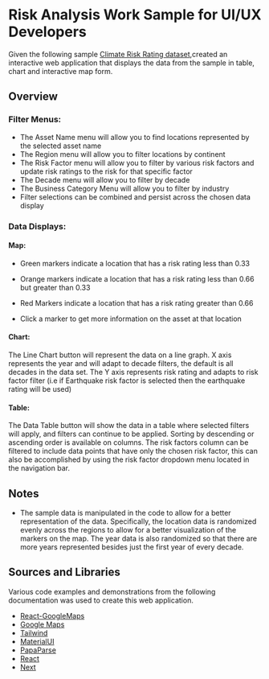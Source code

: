 # Risk Analysis Work Sample for UI/UX Developers

Given the following sample [Climate Risk Rating dataset](https://docs.google.com/spreadsheets/d/1Y_yiT-_7IimioBvcqiCPwLzTLazfdRyzZ4k3cpQXiAw/edit#gid=681415175),created an interactive web application that displays the data from the sample in table, chart and interactive map form.

## Overview

### Filter Menus:

- The Asset Name menu will allow you to find locations represented by the selected asset name
- The Region menu will allow you to filter locations by continent
- The Risk Factor menu will allow you to filter by various risk factors and update risk ratings to the risk for that specific factor
- The Decade menu will allow you to filter by decade
- The Business Category Menu will allow you to filter by industry
- Filter selections can be combined and persist across the chosen data display

### Data Displays:

#### Map:

- Green markers indicate a location that has a risk rating less than 0.33
- Orange markers indicate a location that has a risk rating less than 0.66 but greater than 0.33
- Red Markers indicate a location that has a risk rating greater than 0.66

- Click a marker to get more information on the asset at that location

#### Chart:

The Line Chart button will represent the data on a line graph. X axis represents the year and will adapt to decade filters, the default is all decades in the data set. The Y axis represents risk rating and adapts to risk factor filter (i.e if Earthquake risk factor is selected then the earthquake rating will be used)

#### Table:

The Data Table button will show the data in a table where selected filters will apply, and filters can continue to be applied. Sorting by descending or ascending order is available on columns. The risk factors column can be filtered to include data points that have only the chosen risk factor, this can also be accomplished by using the risk factor dropdown menu located in the navigation bar.

## Notes
- The sample data is manipulated in the code to allow for a better representation of the data. Specifically, the location data is randomized evenly across the regions to allow for a better visualization of the markers on the map. The year data is also randomized so that there are more years represented besides just the first year of every decade.

## Sources and Libraries

Various code examples and demonstrations from the following documentation was used to create this web application.

- [React-GoogleMaps](https://tomchentw.github.io/react-google-maps/#documentation)
- [Google Maps](https://developers.google.com/maps/documentation/javascript)
- [Tailwind](https://tailwindcss.com/docs/)
- [MaterialUI](https://mui.com/material-ui/api/)
- [PapaParse](https://www.papaparse.com/docs)
- [React](https://react.dev/reference/react)
- [Next](https://nextjs.org/docs/)


